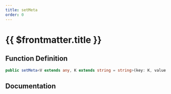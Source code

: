 ```yaml
---
title: setMeta
order: 0
---
```


# {{ $frontmatter.title }}

## Function Definition

```ts
public setMeta<V extends any, K extends string = string>(key: K, value: shared.InterfaceValueByKey<ICustomAudioMeta, K, V>): void;
```

## Documentation

<!--@include: ./parts/setMeta.md-->
